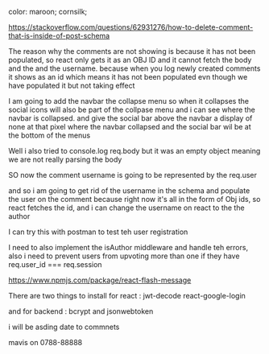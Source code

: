 color: maroon;
cornsilk;


https://stackoverflow.com/questions/62931276/how-to-delete-comment-that-is-inside-of-post-schema

The reason why the comments are not showing is because it has not been populated, so react only gets it as an OBJ ID and it cannot fetch the body and the and the username.
because when you log newly created comments it shows as an id which means it has not been populated evn though we have populated it but not taking effect 





I am going to add the navbar the collapse menu so when it collapses the social icons will also be part of the collpase menu and i can see where the navbar is collapsed. and give the social bar above the navbar a display of none at that pixel where the navbar collapsed and the social bar wil be at the bottom of the menus 




Well i also tried to console.log req.body but it was an empty object meaning we are not really parsing the body


SO now the comment username is going to be represented by the req.user

and so i am going to get rid of the username in the schema and populate the user on the comment because right now it's all in the form of Obj ids, so react fetches the id, 
and i can change the username on react to the the author

I can try this with postman to test teh user registration

I need to also implement the isAuthor middleware and handle teh errors, also i need to prevent users from upvoting more than one if they have req.user_id === req.session 



https://www.npmjs.com/package/react-flash-message



There are two things to install for react :
jwt-decode react-google-login

and for backend :
bcrypt and jsonwebtoken



i will be asding date to commnets 

mavis on 0788-88888